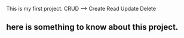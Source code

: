 This is my first project.
CRUD --> Create Read Update Delete


## here is something to know about this project.
